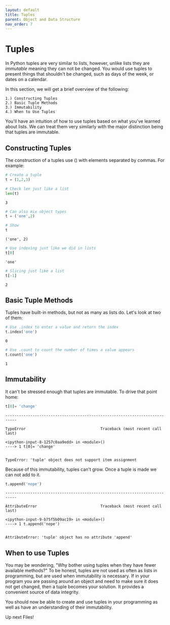 ```yaml
---
layout: default
title: Tuples
parent: Object and Data Structure
nav_order: 7
---
```


# Tuples

In Python tuples are very similar to lists, however, unlike lists they are *immutable* meaning they can not be changed. You would use tuples to present things that shouldn't be changed, such as days of the week, or dates on a calendar. 

In this section, we will get a brief overview of the following:

    1.) Constructing Tuples
    2.) Basic Tuple Methods
    3.) Immutability
    4.) When to Use Tuples

You'll have an intuition of how to use tuples based on what you've learned about lists. We can treat them very similarly with the major distinction being that tuples are immutable.

## Constructing Tuples

The construction of a tuples use () with elements separated by commas. For example:


```python
# Create a tuple
t = (1,2,3)
```


```python
# Check len just like a list
len(t)
```




    3




```python
# Can also mix object types
t = ('one',2)

# Show
t
```




    ('one', 2)




```python
# Use indexing just like we did in lists
t[0]
```




    'one'




```python
# Slicing just like a list
t[-1]
```




    2



## Basic Tuple Methods

Tuples have built-in methods, but not as many as lists do. Let's look at two of them:


```python
# Use .index to enter a value and return the index
t.index('one')
```




    0




```python
# Use .count to count the number of times a value appears
t.count('one')
```




    1



## Immutability

It can't be stressed enough that tuples are immutable. To drive that point home:


```python
t[0]= 'change'
```


    ---------------------------------------------------------------------------

    TypeError                                 Traceback (most recent call last)

    <ipython-input-8-1257c0aa9edd> in <module>()
    ----> 1 t[0]= 'change'
    

    TypeError: 'tuple' object does not support item assignment


Because of this immutability, tuples can't grow. Once a tuple is made we can not add to it.


```python
t.append('nope')
```


    ---------------------------------------------------------------------------

    AttributeError                            Traceback (most recent call last)

    <ipython-input-9-b75f5b09ac19> in <module>()
    ----> 1 t.append('nope')
    

    AttributeError: 'tuple' object has no attribute 'append'


## When to use Tuples

You may be wondering, "Why bother using tuples when they have fewer available methods?" To be honest, tuples are not used as often as lists in programming, but are used when immutability is necessary. If in your program you are passing around an object and need to make sure it does not get changed, then a tuple becomes your solution. It provides a convenient source of data integrity.

You should now be able to create and use tuples in your programming as well as have an understanding of their immutability.

Up next Files!
